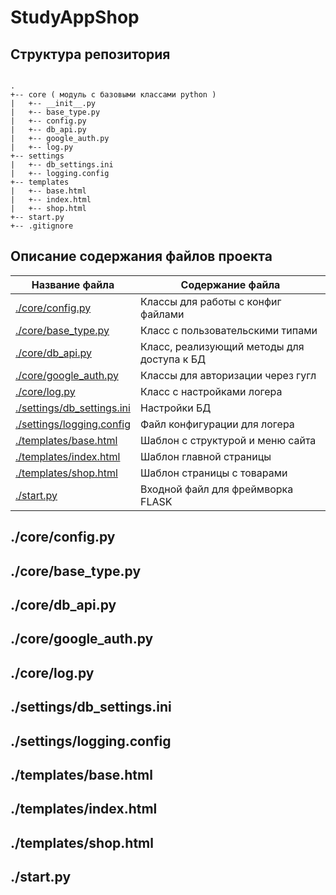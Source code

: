 # StudyAppShop

## Структура репозитория
```

.
+-- core ( модуль с базовыми классами python )
|   +-- __init__.py
|   +-- base_type.py
|   +-- config.py
|   +-- db_api.py
|   +-- google_auth.py
|   +-- log.py
+-- settings
|   +-- db_settings.ini
|   +-- logging.config
+-- templates
|   +-- base.html
|   +-- index.html
|   +-- shop.html
+-- start.py
+-- .gitignore
```
## Описание содержания файлов проекта
Название файла                                  | Содержание файла
------------------------------------------------|----------------------
[./core/config.py](#config_py)                  | Классы для работы с конфиг файлами
[./core/base_type.py](#base_type_py)            | Класс с пользовательскими типами
[./core/db_api.py](#db_api_py)                  | Класс, реализующий методы для доступа к БД
[./core/google_auth.py](#google_auth_py)        | Классы для авторизации через гугл
[./core/log.py](#log_py)                        | Класс с настройками логера
[./settings/db_settings.ini](#db_settings_ini)  | Настройки БД
[./settings/logging.config](#logging_config)    | Файл конфигурации для логера
[./templates/base.html](#base_html)             | Шаблон с структурой и меню сайта
[./templates/index.html](#index_html)           | Шаблон главной страницы
[./templates/shop.html](#shop_html)             | Шаблон страницы с товарами
[./start.py](#start_py)                         | Входной файл для фреймворка FLASK


<a name="config_py"></a> ./core/config.py
-----------------------------------------------------------------------

<a name="base_type_py"></a> ./core/base_type.py
-----------------------------------------------------------------------

<a name="db_api_py"></a> ./core/db_api.py
-----------------------------------------------------------------------

<a name="google_auth_py"></a> ./core/google_auth.py
-----------------------------------------------------------------------

<a name="log_py"></a> ./core/log.py
-----------------------------------------------------------------------

<a name="db_settings_ini"></a> ./settings/db_settings.ini
-----------------------------------------------------------------------

<a name="logging_config"></a> ./settings/logging.config
-----------------------------------------------------------------------

<a name="base_html"></a> ./templates/base.html
-----------------------------------------------------------------------

<a name="index_html"></a> ./templates/index.html
-----------------------------------------------------------------------

<a name="shop_html"></a> ./templates/shop.html
-----------------------------------------------------------------------

<a name="start_py"></a> ./start.py
-----------------------------------------------------------------------
